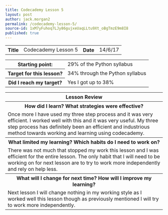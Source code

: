 ```yaml
---
title: Codecademy Lesson 5
layout: post
author: jack.morgan2
permalink: /codecademy-lesson-5/
source-id: 1xM7yFuhoq7LJy86gujxeUaqLLtu9Xt_oBgTmzE9m8I8
published: true
---
```

<table>
  <tr>
    <th class="red">Title</th>
    <td>Codecademy Lesson 5</td>
    <th class="red">Date</th>
    <td>14/6/17</td>
  </tr>
</table>


<table>
  <tr>
    <th class="red">Starting point:</th>
    <td>29% of the Python syllabus </td>
  </tr>
  <tr>
    <th class="red">Target for this lesson?</th>
    <td>34% through the Python syllabus</td>
  </tr>
  <tr>
    <th class="red">Did I reach my target? 
</th>
    <td>Yes I got up to 38%</td>
  </tr>
</table>


<table>
  <tr>
    <th class="red">Lesson Review</th>
  </tr>
  <tr>
    <th class="red">How did I learn? What strategies were effective? </th>
  </tr>
  <tr>
    <td>Once more I have used my three step process and it was very efficient. I worked well with this and it was very useful. My three step process has definitely been an efficient and industrious method towards working and learning using codecademy.
</td>
  </tr>
  <tr>
    <th>What limited my learning? Which habits do I need to work on? </th>
  </tr>
  <tr>
    <td>There was not much that stopped my work this lesson and I was efficient for the entire lesson. The only habit that I will need to be working on for next lesson are to try to work more independently and rely on help less.</td>
  </tr>
  <tr>
    <th class="red">What will I change for next time? How will I improve my learning?</th>
  </tr>
  <tr>
    <td>Next lesson I will change nothing in my working style as I worked well this lesson though as previously mentioned I will try to work  more independently.</td>
  </tr>
</table>


